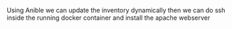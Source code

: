 Using Anible we can update the inventory dynamically then we can do ssh inside the running docker container and install the apache webserver
